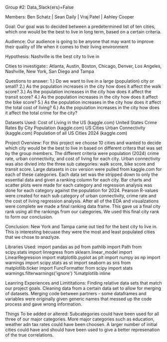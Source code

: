 Group #2: Data_Slack{ers}=False

Members: Ben Schatz | Sean Daily | Vraj Patel | Ashley Cooper

Goal:  Our goal was to decided between a predetermined list of ten cities, which one would be the best to live in long term, based on a certain criteria.

Audience: Our audience is going to be anyone that may want to improve their quality of life when it comes to their living environment

Hypothesis:  Nashville is the best city to live in

Cities to investigate:: Atlanta, Austin, Boston, Chicago, Denver, Los Angeles, Nashville, New York, San Diego and Tampa

Questions to answer:
1.)	  Do we want to live in a large (population) city or small?
2.)   As the population increases in the city how does it affect the walk score?
3.)   As the population increases in the city how does it affect the transit score?
4.)   As the population increases in the city how does it affect the bike score?
5.)   As the population increases in the city how does it affect the total cost of living?
6.)   As the population increases in the city how does it affect the total crime for the city?

Datasets Used:
Cost of Living in the US (kaggle.com)
United States Crime Rates By City Population (kaggle.com)
US Cities Urban Connectivity (kaggle.com)
Population of all US Cities 2024 (kaggle.com)

Project Overview:
For this project we choose 10 cities and wanted to decide which city would be the best to live in based on different critera that was set by the group members.
The different criteria were population (2024) crime rate, urban connectivity, and cost of living for each city.  Urban connectivity was also divied into the 
three sub categories: walk score, bike score and transit score.  Large datasets in csv version were pulled from kaggle.com for each of these categories.
Each data set was the stripped down to only the essential data and given a ranking column for each city.  Bar charts and scatter plots were made for each category 
and regression analysis was done for each category against the population for 2024.  Pearson R-values were created for each sub category of urban connectivity, crime rate
and the cost of living regression analysis.  After all of the EDA and visualzations were complete we made a final ranking data frame.  This gave us a final city rank using
all the rankings from our categories.  We used this final city rank to form our conclusion.

Conclusion:
New York and Tampa came out tied for the best city to live in.  This is interesting becuase they were the most and least populated cities that we chose to anazlyze.

Libraries Used:
import pandas as pd
from pathlib import Path
from scipy.stats import linregress
from sklearn.linear_model import LinearRegression
import matplotlib.pyplot as plt
import numpy as np
import warnings
import scipy.stats as st
import seaborn as sns
from matplotlib.ticker import FuncFormatter
from scipy import stats
warnings.filterwarnings('ignore')
%matplotlib inline

Leanring Experiences and Limititations:
Finding relative data sets that match our project goals.
Cleaning data from a certain data set to allow for merging of datasets.
Merging code between partners - some dataframes and variables were originally given generic names that messed up the code process and gave wrong information.

Things To be added or altered:
Subcategories could have been used for all three of our major categories.
More major categories such as education, weather adn tax rates could have been choosen.
A larger number of initial cities could have and should have been used to give a better represenation of the true correlations.
